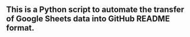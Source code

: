 ## This is a Python script to automate the transfer of Google Sheets data into GitHub README format. 
